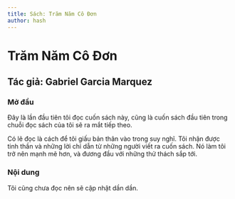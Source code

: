 ```yaml
---
title: Sách: Trăm Năm Cô Đơn
author: hash
---
```


# Trăm Năm Cô Đơn

## Tác giả: Gabriel Garcia Marquez


### Mở đầu

Đây là lần đầu tiên tôi đọc cuốn sách này, cũng là cuốn sách đầu tiên trong chuỗi đọc sách của tôi sẽ ra mắt tiếp theo. 

Có lẽ đọc là cách để tôi giấu bản thân vào trong suy nghĩ. Tôi nhận được tinh thần và những lời chỉ dẫn từ những người viết ra cuốn sách. Nó làm tôi trở nên mạnh mẽ hơn, và đương đầu với những thử thách sắp tới. 

### Nội dung

Tôi cũng chưa đọc nên sẽ cập nhật dần dần.

~~~ Peace
